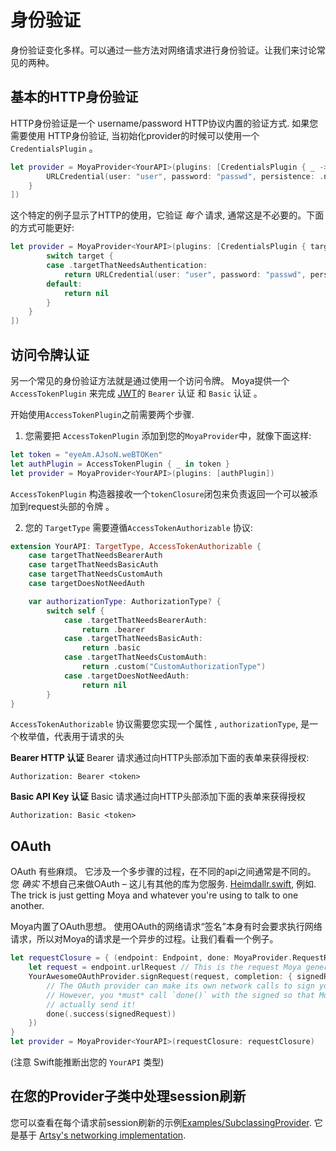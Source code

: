 # 身份验证

身份验证变化多样。可以通过一些方法对网络请求进行身份验证。让我们来讨论常见的两种。

## 基本的HTTP身份验证

HTTP身份验证是一个 username/password HTTP协议内置的验证方式. 如果您需要使用 HTTP身份验证, 当初始化provider的时候可以使用一个 `CredentialsPlugin`
。

```swift
let provider = MoyaProvider<YourAPI>(plugins: [CredentialsPlugin { _ -> URLCredential? in
        URLCredential(user: "user", password: "passwd", persistence: .none)
    }
])
```

这个特定的例子显示了HTTP的使用，它验证 _每个_ 请求,
通常这是不必要的。下面的方式可能更好:

```swift
let provider = MoyaProvider<YourAPI>(plugins: [CredentialsPlugin { target -> URLCredential? in
        switch target {
        case .targetThatNeedsAuthentication:
            return URLCredential(user: "user", password: "passwd", persistence: .none)
        default:
            return nil
        }
    }
])
```

## 访问令牌认证
另一个常见的身份验证方法就是通过使用一个访问令牌。
Moya提供一个 `AccessTokenPlugin` 来完成
 [JWT](https://jwt.io/introduction/)的 `Bearer` 认证 和 `Basic` 认证 。

 开始使用`AccessTokenPlugin`之前需要两个步骤.

1. 您需要把 `AccessTokenPlugin` 添加到您的`MoyaProvider`中，就像下面这样:

```Swift
let token = "eyeAm.AJsoN.weBTOKen"
let authPlugin = AccessTokenPlugin { _ in token }
let provider = MoyaProvider<YourAPI>(plugins: [authPlugin])
```

`AccessTokenPlugin` 构造器接收一个`tokenClosure`闭包来负责返回一个可以被添加到request头部的令牌 。

2. 您的 `TargetType` 需要遵循`AccessTokenAuthorizable` 协议:

```Swift
extension YourAPI: TargetType, AccessTokenAuthorizable {
    case targetThatNeedsBearerAuth
    case targetThatNeedsBasicAuth
    case targetThatNeedsCustomAuth
    case targetDoesNotNeedAuth

    var authorizationType: AuthorizationType? {
        switch self {
            case .targetThatNeedsBearerAuth:
                return .bearer
            case .targetThatNeedsBasicAuth:
                return .basic
            case .targetThatNeedsCustomAuth:
                return .custom("CustomAuthorizationType")
            case .targetDoesNotNeedAuth:
                return nil
        }
}
```

`AccessTokenAuthorizable` 协议需要您实现一个属性 , `authorizationType`, 是一个枚举值，代表用于请求的头

**Bearer HTTP 认证**
Bearer 请求通过向HTTP头部添加下面的表单来获得授权:

```
Authorization: Bearer <token>
```

**Basic API Key 认证**
Basic 请求通过向HTTP头部添加下面的表单来获得授权

```
Authorization: Basic <token>
```

## OAuth

OAuth 有些麻烦。 它涉及一个多步骤的过程，在不同的api之间通常是不同的。 您 _确实_ 不想自己来做OAuth –
这儿有其他的库为您服务. [Heimdallr.swift](https://github.com/rheinfabrik/Heimdallr.swift),
例如. The trick is just getting Moya and whatever you're using to talk
to one another.

Moya内置了OAuth思想。 使用OAuth的网络请求“签名”本身有时会要求执行网络请求，所以对Moya的请求是一个异步的过程。让我们看看一个例子。

```swift
let requestClosure = { (endpoint: Endpoint, done: MoyaProvider.RequestResultClosure) in
    let request = endpoint.urlRequest // This is the request Moya generates
    YourAwesomeOAuthProvider.signRequest(request, completion: { signedRequest in
        // The OAuth provider can make its own network calls to sign your request.
        // However, you *must* call `done()` with the signed so that Moya can
        // actually send it!
        done(.success(signedRequest))
    })
}
let provider = MoyaProvider<YourAPI>(requestClosure: requestClosure)
```

(注意 Swift能推断出您的 `YourAPI` 类型)

## 在您的Provider子类中处理session刷新

您可以查看在每个请求前session刷新的示例[Examples/SubclassingProvider](Examples/SubclassingProvider.md).
它是基于 [Artsy's networking implementation](https://github.com/artsy/eidolon/blob/master/Kiosk/App/Networking/Networking.swift).
